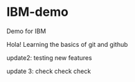 # IBM-demo
Demo for IBM

Hola! Learning the basics of git and github

update2:
testing new features

update 3:
check check check
